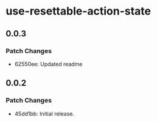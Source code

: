 # use-resettable-action-state

## 0.0.3

### Patch Changes

- 62550ee: Updated readme

## 0.0.2

### Patch Changes

- 45dd1bb: Initial release.
